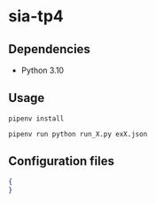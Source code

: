 # sia-tp4


## Dependencies
- Python 3.10

## Usage


```shell
pipenv install
```

```shell
pipenv run python run_X.py exX.json
```

## Configuration files


```json
{
}
```
